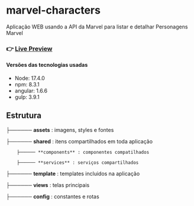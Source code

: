 # marvel-characters

Aplicação WEB usando a API da Marvel para listar e detalhar Personagens Marvel

### 👉 [Live Preview](https://marvelbox.netlify.app)

#### Versões das tecnologias usadas

- Node: 17.4.0
- npm: 8.3.1
- angular: 1.6.6
- gulp: 3.9.1


## Estrutura

├────── **assets** : imagens, styles e fontes

├────── **shared** : itens compartilhados em toda aplicação

        ├────── **components** : componentes compatilhados
        
        ├────── **services** : serviços compartilhados

├────── **template** : templates incluidos na aplicação

├────── **views** : telas principais

├────── **config** : constantes e rotas
